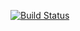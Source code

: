 [![Build Status](https://dev.azure.com/kheiffer12/Test%20Project/_apis/build/status/kheiffer12.git2?branchName=master)](https://dev.azure.com/kheiffer12/Test%20Project/_build/latest?definitionId=1&branchName=master)
